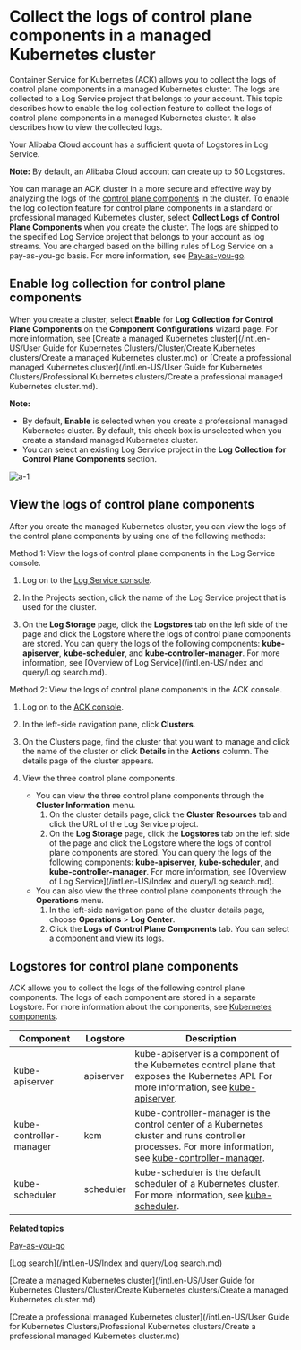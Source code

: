 # Collect the logs of control plane components in a managed Kubernetes cluster

Container Service for Kubernetes \(ACK\) allows you to collect the logs of control plane components in a managed Kubernetes cluster. The logs are collected to a Log Service project that belongs to your account. This topic describes how to enable the log collection feature to collect the logs of control plane components in a managed Kubernetes cluster. It also describes how to view the collected logs.

Your Alibaba Cloud account has a sufficient quota of Logstores in Log Service.

**Note:** By default, an Alibaba Cloud account can create up to 50 Logstores.

You can manage an ACK cluster in a more secure and effective way by analyzing the logs of the [control plane components](https://kubernetes.io/docs/concepts/overview/components/#control-plane-components) in the cluster. To enable the log collection feature for control plane components in a standard or professional managed Kubernetes cluster, select **Collect Logs of Control Plane Components** when you create the cluster. The logs are shipped to the specified Log Service project that belongs to your account as log streams. You are charged based on the billing rules of Log Service on a pay-as-you-go basis. For more information, see [Pay-as-you-go](/intl.en-US/Pricing/Pay-as-you-go.md).

## Enable log collection for control plane components

When you create a cluster, select **Enable** for **Log Collection for Control Plane Components** on the **Component Configurations** wizard page. For more information, see [Create a managed Kubernetes cluster](/intl.en-US/User Guide for Kubernetes Clusters/Cluster/Create Kubernetes clusters/Create a managed Kubernetes cluster.md) or [Create a professional managed Kubernetes cluster](/intl.en-US/User Guide for Kubernetes Clusters/Professional Kubernetes clusters/Create a professional managed Kubernetes cluster.md).

**Note:**

-   By default, **Enable** is selected when you create a professional managed Kubernetes cluster. By default, this check box is unselected when you create a standard managed Kubernetes cluster.
-   You can select an existing Log Service project in the **Log Collection for Control Plane Components** section.

![a-1](https://static-aliyun-doc.oss-accelerate.aliyuncs.com/assets/img/en-US/4528234161/p209385.png)

## View the logs of control plane components

After you create the managed Kubernetes cluster, you can view the logs of the control plane components by using one of the following methods:

Method 1: View the logs of control plane components in the Log Service console.

1.  Log on to the [Log Service console](https://sls.console.aliyun.com).

2.  In the Projects section, click the name of the Log Service project that is used for the cluster.

3.  On the **Log Storage** page, click the **Logstores** tab on the left side of the page and click the Logstore where the logs of control plane components are stored. You can query the logs of the following components: **kube-apiserver**, **kube-scheduler**, and **kube-controller-manager**. For more information, see [Overview of Log Service](/intl.en-US/Index and query/Log search.md).


Method 2: View the logs of control plane components in the ACK console.

1.  Log on to the [ACK console](https://cs.console.aliyun.com).

2.  In the left-side navigation pane, click **Clusters**.

3.  On the Clusters page, find the cluster that you want to manage and click the name of the cluster or click **Details** in the **Actions** column. The details page of the cluster appears.

4.  View the three control plane components.

    -   You can view the three control plane components through the **Cluster Information** menu.
        1.  On the cluster details page, click the **Cluster Resources** tab and click the URL of the Log Service project.
        2.  On the **Log Storage** page, click the **Logstores** tab on the left side of the page and click the Logstore where the logs of control plane components are stored. You can query the logs of the following components: **kube-apiserver**, **kube-scheduler**, and **kube-controller-manager**. For more information, see [Overview of Log Service](/intl.en-US/Index and query/Log search.md).
    -   You can also view the three control plane components through the **Operations** menu.
        1.  In the left-side navigation pane of the cluster details page, choose **Operations** \> **Log Center**.
        2.  Click the **Logs of Control Plane Components** tab. You can select a component and view its logs.

## Logstores for control plane components

ACK allows you to collect the logs of the following control plane components. The logs of each component are stored in a separate Logstore. For more information about the components, see [Kubernetes components](https://kubernetes.io/docs/concepts/overview/components/).

|Component|Logstore|Description|
|---------|--------|-----------|
|kube-apiserver|apiserver|kube-apiserver is a component of the Kubernetes control plane that exposes the Kubernetes API. For more information, see [kube-apiserver](https://kubernetes.io/docs/reference/command-line-tools-reference/kube-apiserver/).|
|kube-controller-manager|kcm|kube-controller-manager is the control center of a Kubernetes cluster and runs controller processes. For more information, see [kube-controller-manager](https://kubernetes.io/docs/reference/command-line-tools-reference/kube-controller-manager/).|
|kube-scheduler|scheduler|kube-scheduler is the default scheduler of a Kubernetes cluster. For more information, see [kube-scheduler](https://kubernetes.io/docs/reference/command-line-tools-reference/kube-scheduler/).|

**Related topics**  


[Pay-as-you-go](/intl.en-US/Pricing/Pay-as-you-go.md)

[Log search](/intl.en-US/Index and query/Log search.md)

[Create a managed Kubernetes cluster](/intl.en-US/User Guide for Kubernetes Clusters/Cluster/Create Kubernetes clusters/Create a managed Kubernetes cluster.md)

[Create a professional managed Kubernetes cluster](/intl.en-US/User Guide for Kubernetes Clusters/Professional Kubernetes clusters/Create a professional managed Kubernetes cluster.md)

